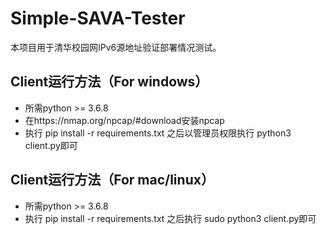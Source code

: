 # Simple-SAVA-Tester

本项目用于清华校园网IPv6源地址验证部署情况测试。

## Client运行方法（For windows）

 - 所需python >= 3.6.8
 - 在https://nmap.org/npcap/#download安装npcap
 - 执行 pip install -r requirements.txt 之后以管理员权限执行 python3 client.py即可

## Client运行方法（For mac/linux）
 - 所需python >= 3.6.8
 - 执行 pip install -r requirements.txt 之后执行 sudo python3 client.py即可
 